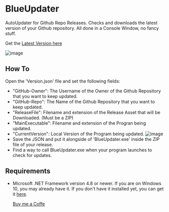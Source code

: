 # BlueUpdater
 AutoUpdater for Github Repo Releases.
 Checks and downloads the latest version of your Github repository.
 All done in a Console Window, no fancy stuff.

Get the [Latest Version here](https://github.com/BlueMystical/BlueUpdater/releases/latest/download/BlueUpdater.zip)

![image](https://github.com/user-attachments/assets/20b595de-3f72-43e7-91eb-9d49493180da)

## How To
Open the 'Version.json' file and set the following fields:
- "GitHub-Owner":   The Username of the Owner of the Github Repository that you want to keep updated.
- "GitHub-Repo": The Name of the Github Repository that you want to keep updated.
- "ReleaseFile": Filename and extension of the Release Asset that will be Downloaded. (Must be a ZIP)
- "MainExecutable": Filename and extension of the Progran being updated.
- "CurrentVersion": Local Version of the Program being updated.
![image](https://github.com/user-attachments/assets/62ed08c9-5e1a-4461-95b1-d7845b8ff481)
- Save the JSON and put it alongside of 'BlueUpdater.exe' inside the ZIP file of your release.
- Find a way to call BlueUpdater.exe when your program launches to check for updates.

## Requirements

- Microsoft .NET Framework version 4.8 or newer. If you are on Windows 10, you may already have it.
  If you don't have it installed yet, you can get it [here](https://dotnet.microsoft.com/download/dotnet-framework/net48).

  [Buy me a Coffe](https://buymeacoffee.com/blue.mystic)
